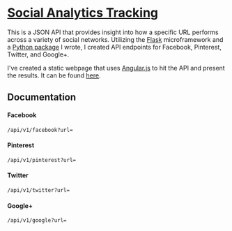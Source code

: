 # [Social Analytics Tracking](http://stattracker.me/socialanalytics/)

This is a JSON API that provides insight into how a specific URL performs across a variety of social networks.  Utilizing the [Flask](http://flask.pocoo.org/) microframework and a [Python package](https://pypi.python.org/pypi/socialanalytics) I wrote, I created API endpoints for Facebook, Pinterest, Twitter, and Google+.

I've created a static webpage that uses [Angular.js](https://angularjs.org/) to hit the API and present the results.  It can be found [here](http://stattracker.me/socialanalytics/).

## Documentation

#### Facebook

```
/api/v1/facebook?url=
```

#### Pinterest

```
/api/v1/pinterest?url=
```

#### Twitter

```
/api/v1/twitter?url=
```

#### Google+

```
/api/v1/google?url=
```
